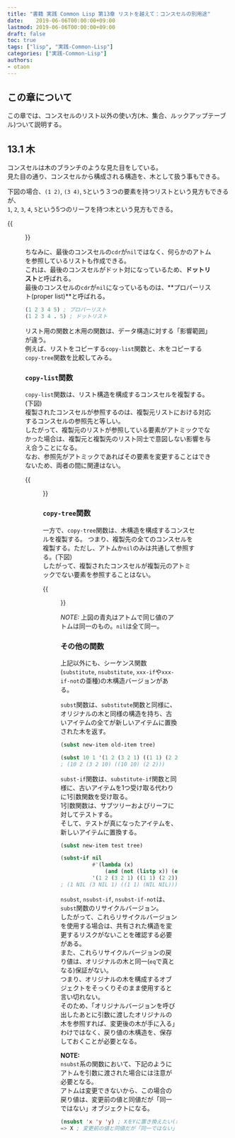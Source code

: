 ```yaml
---
title: "書籍 実践 Common Lisp 第13章 リストを越えて：コンスセルの別用途"
date:    2019-06-06T00:00:00+09:00
lastmod: 2019-06-06T00:00:00+09:00
draft: false
toc: true
tags: ["lisp", "実践-Common-Lisp"]
categories: ["実践-Common-Lisp"]
authors:
- otaon
---
```


## この章について
この章では、コンスセルのリスト以外の使い方(木、集合、ルックアップテーブル)ついて説明する。

## 13.1 木
コンスセルは木のブランチのような見た目をしている。  
見た目の通り、コンスセルから構成される構造を、木として扱う事もできる。

下図の場合、`(1 2)`, `(3 4)`, `5`という３つの要素を持つリストという見方もできるが、  
`1`, `2`, `3`, `4`, `5`という5つのリーフを持つ木という見方もできる。

{{<figure src="tree.svg" alt="tree" width="600" align="aligncenter">}}

ちなみに、最後のコンスセルの`cdr`が`nil`ではなく、何らかのアトムを参照しているリストも作成できる。  
これは、最後のコンスセルがドット対になっているため、**ドットリスト**と呼ばれる。  
最後のコンスセルの`cdr`が`nil`になっているものは、**プロパーリスト(proper list)**と呼ばれる。

```lisp
(1 2 3 4 5) ; プロパーリスト
(1 2 3 4 . 5) ; ドットリスト
```

リスト用の関数と木用の関数は、データ構造に対する「影響範囲」が違う。  
例えば、リストをコピーする`copy-list`関数と、木をコピーする`copy-tree`関数を比較してみる。

### `copy-list`関数
`copy-list`関数は、リスト構造を構成するコンスセルを複製する。(下図)  
複製されたコンスセルが参照するのは、複製元リストにおける対応するコンスセルの参照先と等しい。  
したがって、複製元のリストが参照している要素がアトミックでなかった場合は、複製元と複製先のリスト同士で意図しない影響を与え合うことになる。  
なお、参照先がアトミックであればその要素を変更することはできないため、両者の間に関連はない。

{{<figure src="copy-list.svg" alt="copy-list" width="600" align="aligncenter">}}

### `copy-tree`関数
一方で、`copy-tree`関数は、木構造を構成するコンスセルを複製する。
つまり、複製先の全てのコンスセルを複製する。ただし、アトムか`nil`のみは共通して参照する。(下図)  
したがって、複製されたコンスセルが複製元のアトミックでない要素を参照することはない。  

{{<figure src="copy-tree.svg" alt="copy-tree" width="600" align="aligncenter">}}

*NOTE:* 上図の青丸はアトムで同じ値のアトムは同一のもの。`nil`は全て同一。

### その他の関数
上記以外にも、シーケンス関数(`substitute`, `nsubstitute`, `xxx-if`や`xxx-if-not`の亜種)の木構造バージョンがある。

`subst`関数は、`substitute`関数と同様に、オリジナルの木と同様の構造を持ち、古いアイテムの全てが新しいアイテムに置換された木を返す。

```lisp
(subst new-item old-item tree)

(subst 10 1 '(1 2 (3 2 1) ((1 1) (2 2))))
; (10 2 (3 2 10) ((10 10) (2 2)))
```

`subst-if`関数は、`substitute-if`関数と同様に、古いアイテムを1つ受け取る代わりに1引数関数を受け取る。  
1引数関数は、サブツリーおよびリーフに対してテストする。  
そして、テストが真になったアイテムを、新しいアイテムに置換する。

```lisp
(subst new-item test tree)

(subst-if nil
          #'(lambda (x)
              (and (not (listp x)) (evenp x)))
          '(1 2 (3 2 1) ((1 1) (2 2))))
; (1 NIL (3 NIL 1) ((1 1) (NIL NIL)))
```

`nsubst`, `nsubst-if`, `nsubst-if-not`は、`subst`関数のリサイクルバージョン。  
したがって、これらリサイクルバージョンを使用する場合は、共有された構造を変更するリスクがないことを確認する必要がある。  
また、これらリサイクルバージョンの戻り値は、オリジナルの木と同一(`eq`で真となる)保証がない。  
つまり、オリジナルの木を構成するオブジェクトをそっくりそのまま使用すると言い切れない。  
そのため、「オリジナルバージョンを呼び出したあとに引数に渡したオリジナルの木を参照すれば、変更後の木が手に入る」わけではなく、戻り値の木構造を、保存しておくことが必要となる。

**NOTE:**  
`nsubst`系の関数において、下記のようにアトムを引数に渡された場合には注意が必要となる。  
アトムは変更できないから、この場合の戻り値は、変更前の値と同値だが「同一ではない」オブジェクトになる。

```lisp
(nsubst 'x 'y 'y) ; XをYに置き換えたい(が出来ない)
=> X ; 変更前の値と同値だが「同一ではない」オブジェクトが返る
```
